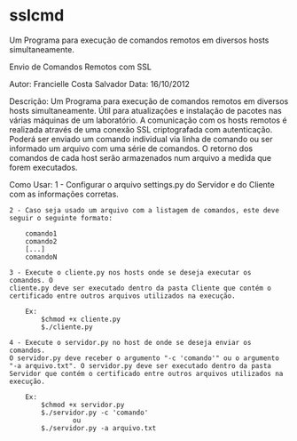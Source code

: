 sslcmd
======

Um Programa para execução de comandos remotos em diversos hosts simultaneamente.

Envio de Comandos Remotos com SSL

Autor: Francielle Costa Salvador
Data: 16/10/2012

Descrição:
    Um Programa para execução de comandos remotos em diversos hosts
    simultaneamente. Útil para atualizações e instalação de pacotes nas várias
    máquinas de um laboratório. A comunicação com os hosts remotos é realizada
    através de uma conexão SSL criptografada com autenticação. Poderá ser
    enviado um comando individual via linha de comando ou ser informado um
    arquivo com uma série de comandos. O retorno dos comandos de cada host
    serão armazenados num arquivo a medida que forem executados.
    
Como Usar:
    1 - Configurar o arquivo settings.py do Servidor e do Cliente com as 
    informações corretas.
    
    2 - Caso seja usado um arquivo com a listagem de comandos, este deve 
    seguir o seguinte formato:
    
        comando1
        comando2
        [...]
        comandoN
        
    3 - Execute o cliente.py nos hosts onde se deseja executar os comandos. O
    cliente.py deve ser executado dentro da pasta Cliente que contém o 
    certificado entre outros arquivos utilizados na execução.
        
        Ex:
            $chmod +x cliente.py
            $./cliente.py
    
    4 - Execute o servidor.py no host de onde se deseja enviar os comandos.
    O servidor.py deve receber o argumento "-c 'comando'" ou o argumento 
    "-a arquivo.txt". O servidor.py deve ser executado dentro da pasta 
    Servidor que contém o certificado entre outros arquivos utilizados na 
    execução.
        
        Ex:
            $chmod +x servidor.py
            $./servidor.py -c 'comando'
                    ou
            $./servidor.py -a arquivo.txt
